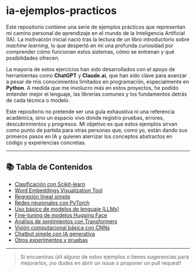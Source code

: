 # ia-ejemplos-practicos

Este repositorio contiene una serie de ejemplos prácticos que representan mi camino personal de aprendizaje en el mundo de la Inteligencia Artificial (IA). La motivación inicial nació tras la lectura de un libro introductorio sobre *machine learning*, lo que despertó en mí una profunda curiosidad por comprender cómo funcionan estos sistemas, cómo se entrenan y qué posibilidades ofrecen.

La mayoría de estos ejercicios han sido desarrollados con el apoyo de herramientas como **ChatGPT** y **Claude.ai**, que han sido clave para avanzar a pesar de mis conocimientos limitados en programación, especialmente en **Python**. A medida que me involucro más en estos proyectos, he podido entender mejor el lenguaje, las librerías comunes y los fundamentos detrás de cada técnica o modelo.

Este repositorio no pretende ser una guía exhaustiva ni una referencia académica, sino un espacio vivo donde registro pruebas, errores, descubrimientos y progresos. Mi objetivo es que estos ejemplos sirvan como punto de partida para otras personas que, como yo, están dando sus primeros pasos en IA y quieren aterrizar los conceptos abstractos en código y experiencias concretas.

---

## 📚 Tabla de Contenidos

- [Clasificación con Scikit-learn](./01-clasificacion-scikit-learn/)
- [Word Embeddings Visualization Tool](./LLM/)
- [Regresión lineal simple](./02-regresion-lineal/)
- [Redes neuronales con PyTorch](./03-redes-neuronales-pytorch/)
- [Uso básico de modelos de lenguaje (LLMs)](./04-llms-ejemplos/)
- [Fine-tuning de modelos Hugging Face](./05-fine-tuning-huggingface/)
- [Análisis de sentimientos con Transformers](./06-analisis-sentimientos-transformers/)
- [Visión computacional básica con CNNs](./07-vision-cnn/)
- [Chatbot simple con IA generativa](./08-chatbot-generativo/)
- [Otros experimentos y pruebas](./otros/)

---

> Si encuentras útil alguno de estos ejemplos o tienes sugerencias para mejorarlos, ¡no dudes en abrir un issue o proponer un pull request!

